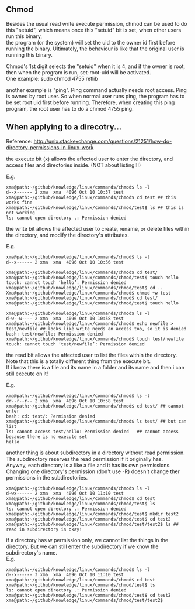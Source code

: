 Chmod
----------------

Besides the usual read write execute permission,
chmod can be used to do this "setuid", 
which means once this "setuid" bit is set, 
when other users run this binary,  
the program (or the system) will set the uid to the owner id first before running the binary.
Ultimately, the behaviour is like that the original user is running this binary.

Chmod's 1st digit selects the "setuid" when it is 4,
and if the owner is root, then when the program is run, set-root-uid will be activated.  
One example: sudo chmod 4755 retlib

another example is "ping". 
Ping command actually needs root access. 
Ping is owned by root user.
So when normal user runs ping, the program has to be set root uid first before running.
Therefore, when creating this ping program, the root user has to do a chmod 4755 ping.


When applying to a direcotry...
------------------------------

Reference: http://unix.stackexchange.com/questions/21251/how-do-directory-permissions-in-linux-work

the execute bit (x) allows the affected user to enter the directory, and access files and directories inside. (NOT about listing!!!)

E.g.  
```
xma@path:~/github/knowledge/linux/commands/chmod$ ls -l
d--x------ 2 xma  xma  4096 Oct 10 10:37 test
xma@path:~/github/knowledge/linux/commands/chmod$ cd test ## this works fine
xma@path:~/github/knowledge/linux/commands/chmod/test$ ls ## this is not working
ls: cannot open directory .: Permission denied

```

the write bit allows the affected user to create, rename, or delete files within the directory, and modify the directory's attributes.

E.g.  
```
xma@path:~/github/knowledge/linux/commands/chmod$ ls -l
d--x------ 2 xma  xma  4096 Oct 10 10:56 test

xma@path:~/github/knowledge/linux/commands/chmod$ cd test/
xma@path:~/github/knowledge/linux/commands/chmod/test$ touch hello
touch: cannot touch ‘hello’: Permission denied
xma@path:~/github/knowledge/linux/commands/chmod/test$ cd ..
Xma@path:~/github/knowledge/linux/commands/chmod$ chmod +w test
xma@path:~/github/knowledge/linux/commands/chmod$ cd test/
xma@path:~/github/knowledge/linux/commands/chmod/test$ touch hello
```

```
xma@path:~/github/knowledge/linux/commands/chmod$ ls -l
d-w--w---- 2 xma  xma  4096 Oct 10 10:58 test
xma@path:~/github/knowledge/linux/commands/chmod$ echo newfile > test/newfile ## looks like write needs an access too, so it is denied
bash: test/newfile: Permission denied
xma@path:~/github/knowledge/linux/commands/chmod$ touch test/newfile
touch: cannot touch ‘test/newfile’: Permission denied
```

the read bit allows the affected user to list the files within the directory.  
Note that this is a totally different thing from the execute bit.  
If i know there is a file and its name in a folder and its name and then i can still execute on it!

E.g.  
```
xma@path:~/github/knowledge/linux/commands/chmod$ ls -l
dr--r--r-- 2 xma  xma  4096 Oct 10 10:58 test
xma@path:~/github/knowledge/linux/commands/chmod$ cd test/ ## cannot enter
bash: cd: test/: Permission denied
xma@path:~/github/knowledge/linux/commands/chmod$ ls test/ ## but can list
ls: cannot access test/hello: Permission denied   ## cannot access because there is no execute set
hello
```

another thing is about subdirectory in a directory without read permission.  
The subdirectory reserves the read permission if it originally has.  
Anyway, each directory is a like a file and it has its own permissions.  
Changing one directory's permission (don't use -R) doesn't change ther permissions in the subdirectories.

```
xma@path:~/github/knowledge/linux/commands/chmod$ ls -l
d-wx------ 2 xma  xma  4096 Oct 10 11:10 test
xma@path:~/github/knowledge/linux/commands/chmod$ cd test
xma@path:~/github/knowledge/linux/commands/chmod/test$ ls
ls: cannot open directory .: Permission denied
xma@path:~/github/knowledge/linux/commands/chmod/test$ mkdir test2
xma@path:~/github/knowledge/linux/commands/chmod/test$ cd test2
xma@path:~/github/knowledge/linux/commands/chmod/test/test2$ ls ## read in subdirectory is okay!
```

if a directory has w permission only, we cannot list the things in the directory.
But we can still enter the subdirectory if we know the subdirectory's name.  
E.g.  
```
xma@path:~/github/knowledge/linux/commands/chmod$ ls -l
d--x------ 3 xma  xma  4096 Oct 10 11:10 test
xma@path:~/github/knowledge/linux/commands/chmod$ cd test
xma@path:~/github/knowledge/linux/commands/chmod/test$ ls
ls: cannot open directory .: Permission denied
xma@path:~/github/knowledge/linux/commands/chmod/test$ cd test2
xma@path:~/github/knowledge/linux/commands/chmod/test/test2$
```
